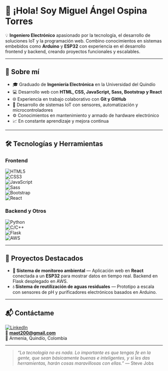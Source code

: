 # 👋 ¡Hola! Soy Miguel Ángel Ospina Torres  

💡 **Ingeniero Electrónico** apasionado por la tecnología, el desarrollo de soluciones IoT y la programación web. Combino conocimientos en sistemas embebidos como **Arduino** y **ESP32** con experiencia en el desarrollo frontend y backend, creando proyectos funcionales y escalables.  

---

## 🚀 Sobre mí  
- 🎓 Graduado de **Ingeniería Electrónica** en la Universidad del Quindío  
- 💻 Desarrollo web con **HTML, CSS, JavaScript, Sass, Bootstrap y React**  
- 🌐 Experiencia en trabajo colaborativo con **Git y GitHub**  
- 📡 Desarrollo de sistemas IoT con sensores, automatización y microcontroladores  
- ⚙️ Conocimientos en mantenimiento y armado de hardware electrónico  
- 📈 En constante aprendizaje y mejora continua  

---

## 🛠️ Tecnologías y Herramientas  
### **Frontend**
![HTML5](https://img.shields.io/badge/HTML5-E34F26?style=for-the-badge&logo=html5&logoColor=white)  
![CSS3](https://img.shields.io/badge/CSS3-1572B6?style=for-the-badge&logo=css3&logoColor=white)  
![JavaScript](https://img.shields.io/badge/JavaScript-F7DF1E?style=for-the-badge&logo=javascript&logoColor=black)  
![Sass](https://img.shields.io/badge/Sass-CC6699?style=for-the-badge&logo=sass&logoColor=white)  
![Bootstrap](https://img.shields.io/badge/Bootstrap-7952B3?style=for-the-badge&logo=bootstrap&logoColor=white)  
![React](https://img.shields.io/badge/React-61DAFB?style=for-the-badge&logo=react&logoColor=black)  

### **Backend y Otros**
![Python](https://img.shields.io/badge/Python-3776AB?style=for-the-badge&logo=python&logoColor=white)  
![C/C++](https://img.shields.io/badge/C%2FC++-00599C?style=for-the-badge&logo=cplusplus&logoColor=white)  
![Flask](https://img.shields.io/badge/Flask-000000?style=for-the-badge&logo=flask&logoColor=white)  
![AWS](https://img.shields.io/badge/AWS-FF9900?style=for-the-badge&logo=amazonaws&logoColor=white)  

---

## 📌 Proyectos Destacados
- **🌱 Sistema de monitoreo ambiental** — Aplicación web en **React** conectada a un **ESP32** para mostrar datos en tiempo real. Backend en Flask desplegado en AWS.  
- **💧 Sistema de reutilización de aguas residuales** — Prototipo a escala con sensores de pH y purificadores electrónicos basados en Arduino.  

---

## 📬 Contáctame  
[![LinkedIn](https://img.shields.io/badge/LinkedIn-0077B5?style=for-the-badge&logo=linkedin&logoColor=white)](www.linkedin.com/in/miguel-angel-ospina-torres)  
📧 **maot200@gmail.com**  
📍 Armenia, Quindío, Colombia  

---

> _“La tecnología no es nada. Lo importante es que tengas fe en la gente, que sean básicamente buenas e inteligentes, y si les das herramientas, harán cosas maravillosas con ellas.”_ — Steve Jobs

